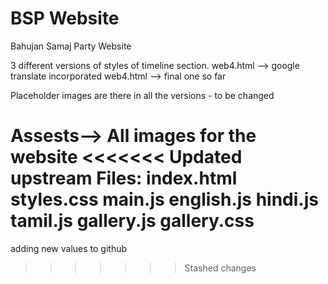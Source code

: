 # BSP Website
Bahujan Samaj Party Website

3 different versions of styles of timeline section.
web4.html --> google translate incorporated 
web4.html --> final one so far

Placeholder images are there in all the versions - to be changed

Assests--> All images for the website
<<<<<<< Updated upstream
Files:
index.html
styles.css
main.js
english.js
hindi.js
tamil.js
gallery.js
gallery.css
=======

adding new values to github
>>>>>>> Stashed changes
